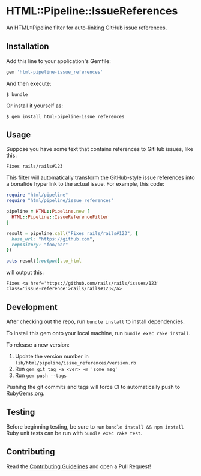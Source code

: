 # HTML::Pipeline::IssueReferences

An HTML::Pipeline filter for auto-linking GitHub issue references.

## Installation

Add this line to your application's Gemfile:

```ruby
gem 'html-pipeline-issue_references'
```

And then execute:

    $ bundle

Or install it yourself as:

    $ gem install html-pipeline-issue_references

## Usage

Suppose you have some text that contains references to GitHub issues, like this:

```
Fixes rails/rails#123
```

This filter will automatically transform the GitHub-style issue references into
a bonafide hyperlink to the actual issue. For example, this code:

```ruby
require "html/pipeline"
require "html/pipeline/issue_references"

pipeline = HTML::Pipeline.new [
  HTML::Pipeline::IssueReferenceFilter
]

result = pipeline.call("Fixes rails/rails#123", {
  base_url: "https://github.com",
  repository: "foo/bar"
})

puts result[:output].to_html
```

will output this:

```
Fixes <a href='https://github.com/rails/rails/issues/123' class='issue-reference'>rails/rails#123</a>
```

## Development
After checking out the repo, run `bundle install` to install dependencies.

To install this gem onto your local machine, run `bundle exec rake install`.

To release a new version:
1. Update the version number <ver> in `lib/html/pipeline/issue_references/version.rb`
2. Run `gem git tag -a <ver> -m 'some msg'`
3. Run `gem push --tags`

Pushihg the git commits and tags will force CI to automatically push to [RubyGems.org](https://rubygems.org).

## Testing
Before beginning testing, be sure to run `bundle install && npm install`
Ruby unit tests can be run with `bundle exec rake test`.

## Contributing

Read the [Contributing Guidelines](CONTRIBUTING.md) and open a Pull Request!
